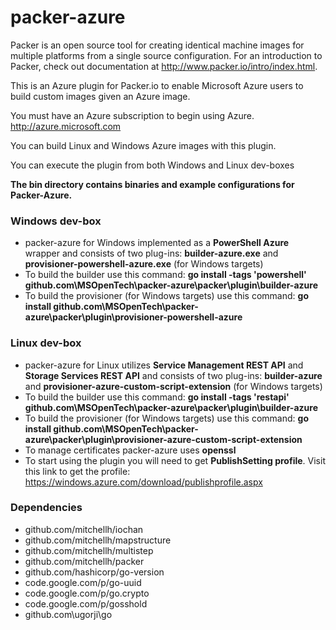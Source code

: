 packer-azure
=============

Packer is an open source tool for creating identical machine images for multiple platforms from a single source configuration. For an introduction to Packer, check out documentation at http://www.packer.io/intro/index.html.

This is an Azure plugin for Packer.io to enable Microsoft Azure users to build custom images given an Azure image. 

You must have an Azure subscription to begin using Azure. http://azure.microsoft.com

You can build Linux and Windows Azure images with this plugin. 

You can execute the plugin from both Windows and Linux dev-boxes 

**The bin directory contains binaries and example configurations for Packer-Azure.**

### Windows dev-box

* packer-azure for Windows implemented as a **PowerShell Azure** wrapper and consists of two plug-ins: **builder-azure.exe** and **provisioner-powershell-azure.exe** (for Windows targets)  
* To build the builder use this command: **go install  -tags 'powershell' github.com\MSOpenTech\packer-azure\packer\plugin\builder-azure**
* To build the provisioner (for Windows targets) use this command: **go install github.com\MSOpenTech\packer-azure\packer\plugin\provisioner-powershell-azure**

### Linux dev-box

* packer-azure for Linux utilizes **Service Management REST API** and **Storage Services REST API** and consists of two plug-ins: **builder-azure** and **provisioner-azure-custom-script-extension** (for Windows targets) 
* To build the builder use this command: **go install -tags 'restapi' github.com\MSOpenTech\packer-azure\packer\plugin\builder-azure**
* To build the provisioner (for Windows targets) use this command: **go install github.com\MSOpenTech\packer-azure\packer\plugin\provisioner-azure-custom-script-extension** 
* To manage certificates packer-azure uses **openssl**
* To start using the plugin you will need to get **PublishSetting profile**. Visit this link to get the profile: https://windows.azure.com/download/publishprofile.aspx

### Dependencies

*	github.com/mitchellh/iochan
*	github.com/mitchellh/mapstructure
*	github.com/mitchellh/multistep
*	github.com/mitchellh/packer
*	github.com/hashicorp/go-version
*	code.google.com/p/go-uuid
*	code.google.com/p/go.crypto
*	code.google.com/p/gosshold
*	github.com\ugorji\go


